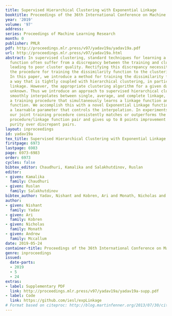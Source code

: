 ```yaml
---
title: Supervised Hierarchical Clustering with Exponential Linkage
booktitle: Proceedings of the 36th International Conference on Machine Learning
year: '2019'
volume: '97'
address: 
series: Proceedings of Machine Learning Research
month: 0
publisher: PMLR
pdf: http://proceedings.mlr.press/v97/yadav19a/yadav19a.pdf
url: http://proceedings.mlr.press/v97/yadav19a.html
abstract: In supervised clustering, standard techniques for learning a pairwise dissimilarity
  function often suffer from a discrepancy between the training and clustering objectives,
  leading to poor cluster quality. Rectifying this discrepancy necessitates matching
  the procedure for training the dissimilarity function to the clustering algorithm.
  In this paper, we introduce a method for training the dissimilarity function in
  a way that is tightly coupled with hierarchical clustering, in particular single
  linkage. However, the appropriate clustering algorithm for a given dataset is often
  unknown. Thus we introduce an approach to supervised hierarchical clustering that
  smoothly interpolates between single, average, and complete linkage, and we give
  a training procedure that simultaneously learns a linkage function and a dissimilarity
  function. We accomplish this with a novel Exponential Linkage function that has
  a learnable parameter that controls the interpolation. In experiments on four datasets,
  our joint training procedure consistently matches or outperforms the next best training
  procedure/linkage function pair and gives up to 8 points improvement in dendrogram
  purity over discrepant pairs.
layout: inproceedings
id: yadav19a
tex_title: Supervised Hierarchical Clustering with Exponential Linkage
firstpage: 6973
lastpage: 6983
page: 6973-6983
order: 6973
cycles: false
bibtex_editor: Chaudhuri, Kamalika and Salakhutdinov, Ruslan
editor:
- given: Kamalika
  family: Chaudhuri
- given: Ruslan
  family: Salakhutdinov
bibtex_author: Yadav, Nishant and Kobren, Ari and Monath, Nicholas and Mccallum, Andrew
author:
- given: Nishant
  family: Yadav
- given: Ari
  family: Kobren
- given: Nicholas
  family: Monath
- given: Andrew
  family: Mccallum
date: 2019-05-24
container-title: Proceedings of the 36th International Conference on Machine Learning
genre: inproceedings
issued:
  date-parts:
  - 2019
  - 5
  - 24
extras:
- label: Supplementary PDF
  link: http://proceedings.mlr.press/v97/yadav19a/yadav19a-supp.pdf
- label: Code
  link: https://github.com/iesl/expLinkage
# Format based on citeproc: http://blog.martinfenner.org/2013/07/30/citeproc-yaml-for-bibliographies/
---
```

